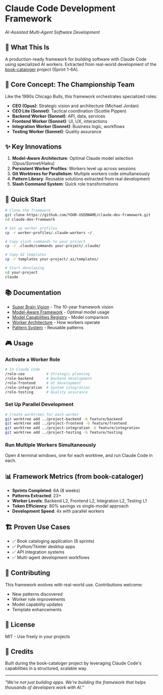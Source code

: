 # Claude Code Development Framework
*AI-Assisted Multi-Agent Software Development*

## 🎯 What This Is

A production-ready framework for building software with Claude Code using specialized AI workers. Extracted from real-world development of the [book-cataloger](https://github.com/YOUR-USERNAME/book-cataloger) project (Sprint 1-6A).

## 🏀 Core Concept: The Championship Team

Like the 1990s Chicago Bulls, this framework orchestrates specialized roles:

- **CEO (Opus)**: Strategic vision and architecture (Michael Jordan)
- **CEO Lite (Sonnet)**: Tactical coordination (Scottie Pippen)
- **Backend Worker (Sonnet)**: API, data, services
- **Frontend Worker (Sonnet)**: UI, UX, interactions
- **Integration Worker (Sonnet)**: Business logic, workflows
- **Testing Worker (Sonnet)**: Quality assurance

## ✨ Key Innovations

1. **Model-Aware Architecture**: Optimal Claude model selection (Opus/Sonnet/Haiku)
2. **Persistent Worker Profiles**: Workers level up across sessions
3. **Git Worktrees for Parallelism**: Multiple workers code simultaneously
4. **Pattern Library**: Reusable solutions extracted from real development
5. **Slash Command System**: Quick role transformations

## 🚀 Quick Start

```bash
# Clone the framework
git clone https://github.com/YOUR-USERNAME/claude-dev-framework.git
cd claude-dev-framework

# Set up worker profiles
cp -r worker-profiles/.claude-workers ~/

# Copy slash commands to your project
cp -r .claude/commands your-project/.claude/

# Copy AI templates
cp -r templates your-project/.ai/templates/

# Start developing
cd your-project
claude
```

## 📚 Documentation

- [Super Brain Vision](docs/vision/SUPER_BRAIN_VISION_001.md) - The 10-year framework vision
- [Model-Aware Framework](docs/guides/MODEL_AWARE_FRAMEWORK.md) - Optimal model usage
- [Model Capabilities Registry](docs/MODEL_CAPABILITIES_REGISTRY.md) - Model comparison
- [Worker Architecture](docs/guides/PERSISTENT_WORKER_FRAMEWORK.md) - How workers operate
- [Pattern System](docs/guides/PATTERN_PROMOTION_SYSTEM.md) - Reusable patterns

## 🎮 Usage

### Activate a Worker Role

```bash
# In Claude Code
/role-ceo          # Strategic planning
/role-backend      # Backend development
/role-frontend     # UI development
/role-integration  # System integration
/role-testing      # Quality assurance
```

### Set Up Parallel Development

```bash
# Create worktrees for each worker
git worktree add ../project-backend -b feature/backend
git worktree add ../project-frontend -b feature/frontend
git worktree add ../project-integration -b feature/integration
git worktree add ../project-testing -b feature/testing
```

### Run Multiple Workers Simultaneously

Open 4 terminal windows, one for each worktree, and run Claude Code in each.

## 📊 Framework Metrics (from book-cataloger)

- **Sprints Completed**: 6A (8 weeks)
- **Patterns Extracted**: 23+
- **Worker Levels**: Backend L2, Frontend L2, Integration L2, Testing L1
- **Token Efficiency**: 80% savings vs single-model approach
- **Development Speed**: 4x with parallel workers

## 🏗️ Proven Use Cases

- ✅ Book cataloging application (8 sprints)
- ✅ Python/Tkinter desktop apps
- ✅ API integration systems
- ✅ Multi-agent development workflows

## 🤝 Contributing

This framework evolves with real-world use. Contributions welcome:

- New patterns discovered
- Worker role improvements
- Model capability updates
- Template enhancements

## 📝 License

MIT - Use freely in your projects

## 🙏 Credits

Built during the book-cataloger project by leveraging Claude Code's capabilities in a structured, scalable way.

---

*"We're not just building apps. We're building the framework that helps thousands of developers work with AI."*
